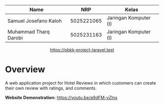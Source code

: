 | Name           | NRP        | Kelas     |
| ---            | ---        | ----------|
| Samuel Josefano Kaloh | 5025221065 | Jaringan Komputer (I) |
| Muhammad Tharq Darobi | 5025231163 | Jaringan Komputer (I) |

<p align="center">
    <a href="https://pbkk-project-laravel.test" target="_blank">https://pbkk-project-laravel.test</a>
</p>

# Overview
A web application project for Hotel Reviews in which customers can create their own review with ratings, and comments.

**Website Demonstration:** https://youtu.be/a9dFM-vZlns

